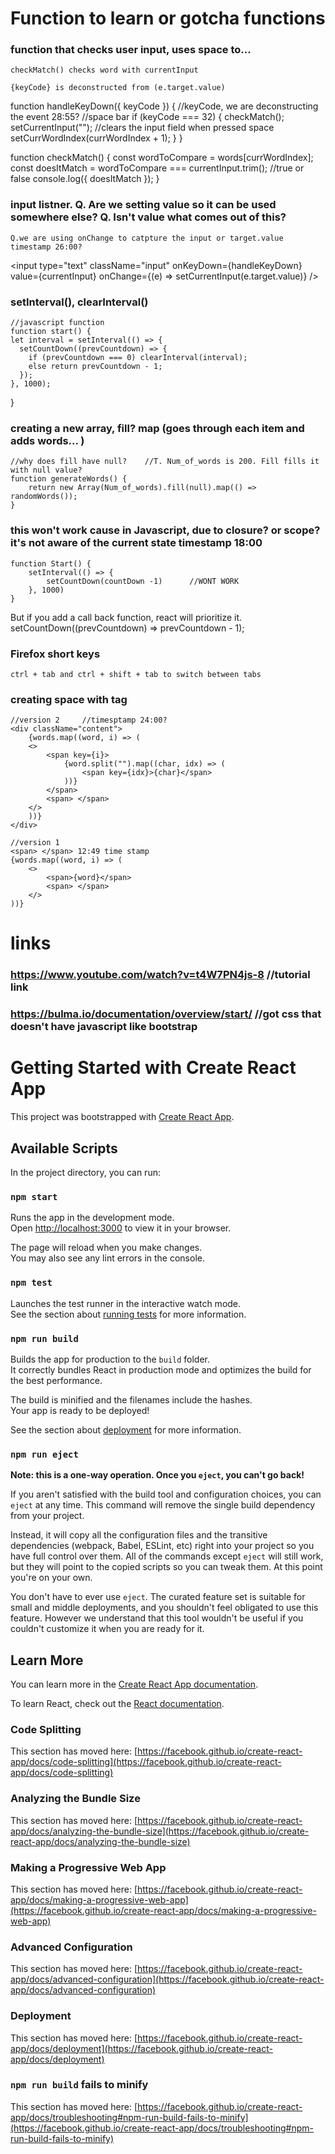 # Function to learn or gotcha functions

### function that checks user input, uses space to...

    checkMatch() checks word with currentInput

    {keyCode} is deconstructed from (e.target.value)

function handleKeyDown({ keyCode }) {
//keyCode, we are deconstructing the event 28:55?
//space bar
if (keyCode === 32) {
checkMatch();
setCurrentInput(""); //clears the input field when pressed space
setCurrWordIndex(currWordIndex + 1);
}
}

function checkMatch() {
const wordToCompare = words[currWordIndex];
const doesItMatch = wordToCompare === currentInput.trim(); //true or false
console.log({ doesItMatch });
}

### input listner. Q. Are we setting value so it can be used somewhere else? Q. Isn't value what comes out of this?

    Q.we are using onChange to catpture the input or target.value timestamp 26:00?

<input
type="text"
className="input"
onKeyDown={handleKeyDown}
value={currentInput}
onChange={(e) => setCurrentInput(e.target.value)}
/>

### setInterval(), clearInterval()

    //javascript function
    function start() {
    let interval = setInterval(() => {
      setCountDown((prevCountdown) => {
        if (prevCountdown === 0) clearInterval(interval);
        else return prevCountdown - 1;
      });
    }, 1000);

}

### creating a new array, fill? map (goes through each item and adds words... )

    //why does fill have null?    //T. Num_of_words is 200. Fill fills it with null value?
    function generateWords() {
        return new Array(Num_of_words).fill(null).map(() => randomWords());
    }

### this won't work cause in Javascript, due to closure? or scope? it's not aware of the current state timestamp 18:00

    function Start() {
        setInterval(() => {
            setCountDown(countDown -1)      //WONT WORK
        }, 1000)
    }

But if you add a call back function, react will prioritize it.
setCountDown((prevCountdown) => prevCountdown - 1);

### Firefox short keys

    ctrl + tab and ctrl + shift + tab to switch between tabs

### creating space with <span> tag

    //version 2     //timesptamp 24:00?
    <div className="content">
        {words.map((word, i) => (
        <>
            <span key={i}>
                {word.split("").map((char, idx) => (
                    <span key={idx}>{char}</span>
                ))}
            </span>
            <span> </span>
        </>
        ))}
    </div>

    //version 1
    <span> </span> 12:49 time stamp
    {words.map((word, i) => (
        <>
            <span>{word}</span>
            <span> </span>
        </>
    ))}

# links

### https://www.youtube.com/watch?v=t4W7PN4js-8 //tutorial link

### https://bulma.io/documentation/overview/start/ //got css that doesn't have javascript like bootstrap

# Getting Started with Create React App

This project was bootstrapped with [Create React App](https://github.com/facebook/create-react-app).

## Available Scripts

In the project directory, you can run:

### `npm start`

Runs the app in the development mode.\
Open [http://localhost:3000](http://localhost:3000) to view it in your browser.

The page will reload when you make changes.\
You may also see any lint errors in the console.

### `npm test`

Launches the test runner in the interactive watch mode.\
See the section about [running tests](https://facebook.github.io/create-react-app/docs/running-tests) for more information.

### `npm run build`

Builds the app for production to the `build` folder.\
It correctly bundles React in production mode and optimizes the build for the best performance.

The build is minified and the filenames include the hashes.\
Your app is ready to be deployed!

See the section about [deployment](https://facebook.github.io/create-react-app/docs/deployment) for more information.

### `npm run eject`

**Note: this is a one-way operation. Once you `eject`, you can't go back!**

If you aren't satisfied with the build tool and configuration choices, you can `eject` at any time. This command will remove the single build dependency from your project.

Instead, it will copy all the configuration files and the transitive dependencies (webpack, Babel, ESLint, etc) right into your project so you have full control over them. All of the commands except `eject` will still work, but they will point to the copied scripts so you can tweak them. At this point you're on your own.

You don't have to ever use `eject`. The curated feature set is suitable for small and middle deployments, and you shouldn't feel obligated to use this feature. However we understand that this tool wouldn't be useful if you couldn't customize it when you are ready for it.

## Learn More

You can learn more in the [Create React App documentation](https://facebook.github.io/create-react-app/docs/getting-started).

To learn React, check out the [React documentation](https://reactjs.org/).

### Code Splitting

This section has moved here: [https://facebook.github.io/create-react-app/docs/code-splitting](https://facebook.github.io/create-react-app/docs/code-splitting)

### Analyzing the Bundle Size

This section has moved here: [https://facebook.github.io/create-react-app/docs/analyzing-the-bundle-size](https://facebook.github.io/create-react-app/docs/analyzing-the-bundle-size)

### Making a Progressive Web App

This section has moved here: [https://facebook.github.io/create-react-app/docs/making-a-progressive-web-app](https://facebook.github.io/create-react-app/docs/making-a-progressive-web-app)

### Advanced Configuration

This section has moved here: [https://facebook.github.io/create-react-app/docs/advanced-configuration](https://facebook.github.io/create-react-app/docs/advanced-configuration)

### Deployment

This section has moved here: [https://facebook.github.io/create-react-app/docs/deployment](https://facebook.github.io/create-react-app/docs/deployment)

### `npm run build` fails to minify

This section has moved here: [https://facebook.github.io/create-react-app/docs/troubleshooting#npm-run-build-fails-to-minify](https://facebook.github.io/create-react-app/docs/troubleshooting#npm-run-build-fails-to-minify)
